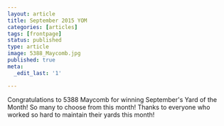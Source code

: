 ```yaml
---
layout: article
title: September 2015 YOM
categories: [articles]
tags: [frontpage]
status: published
type: article
image: 5388_Maycomb.jpg
published: true
meta:
  _edit_last: '1'

---
```


Congratulations to 5388 Maycomb for winning September's Yard of the Month! So many to choose from this month! Thanks to everyone who worked so hard to maintain their yards this month!
